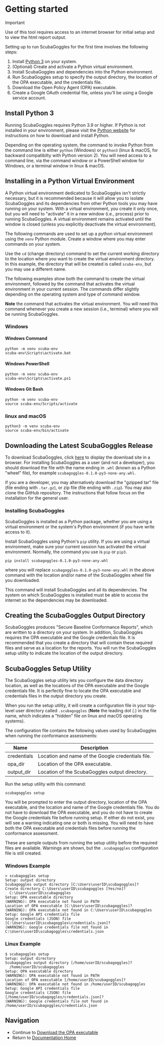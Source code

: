 # Getting started

> [!IMPORTANT]
> Use of this tool requires access to an internet browser for initial setup and to view the html report output.

Setting up to run ScubaGoggles for the first time involves the following steps:

1. Install [Python 3](https://www.python.org/) on your system.
2. (Optional) Create and activate a Python virtual environment.
3. Install ScubaGoggles and dependencies into the Python environment.
4. Run ScubaGoggles setup to specify the output directory, the location of the
   OPA executable, and the credentials file.
5. Download the Open Policy Agent (OPA) executable.
6. Create a Google OAuth credential file, unless you'll be using a Google
   service account.

## Install Python 3
Running ScubaGoggles requires Python 3.9 or higher.  If Python is not installed
in your environment, please visit the [Python website](https://www.python.org/)
for instructions on how to download and install Python.

Depending on the operating system, the command to invoke Python from the command
line is either `python` (Windows) or `python3` (linux & macOS, for backward
compatibilty with Python version 2).  You will need access to a command line,
via the command window or a PowerShell window for Windows, or a terminal window
in linux & macOS.

## Installing in a Python Virtual Environment

A Python virtual environment dedicated to ScubaGoggles isn't strictly
necessary, but it is recommended because it will allow you to isolate
ScubaGoggles and its dependencies from other Python tools you may have running
on your system.  With a virtual environment, you create it only once, but you
will need to "activate" it in a new window (i.e., process) prior to running
ScubaGoggles.  A virtual environment remains activated until the window is
closed (unless you explicitly deactivate the virtual environment).

The following commands are used to set up a python virtual environment using
the `venv` Python module.  Create a window where you may enter commands on your
system.

Use the `cd` (change directory) command to set the current working directory to
the location where you want to create the virtual environment directory.  In
this example, the directory that will be created is called `scuba-env`, but
you may use a different name.

The following examples show both the command to create the virtual environment,
followed by the command that activates the virtual environment in your current
session.  The commands differ slightly depending on the operating system and
type of command window.

**Note** the command that activates the virtual environment.  You will need this
command whenever you create a new session (i.e., terminal) where you will be
running ScubaGoggles.

### Windows

#### Windows Command

```
python -m venv scuba-env
scuba-env\Scripts\activate.bat
```

#### Windows PowerShell
```
python -m venv scuba-env
scuba-env\Scripts\activate.ps1
```

#### Windows Git Bash
```
python -m venv scuba-env
source scuba-env/Scripts/activate
```

### linux and macOS
```
python3 -m venv scuba-env
source scuba-env/bin/activate
```

## Downloading the Latest ScubaGoggles Release
To download ScubaGoggles, click [here](https://github.com/cisagov/ScubaGoggles/releases)
to display the download site in a browser.  For installing ScubaGoggles as a
user (and not a developer), you should download the file with the name ending
in `.whl` (known as a Python "wheel" file), for example
`scubagoggles-0.1.0-py3-none-any.whl`.

If you are a developer, you may alternatively download the "gzipped tar" file
(file ending with `.tar.gz`), or zip file (file ending with `.zip`).  You may
also clone the GitHub repository.  The instructions that follow focus on the
installation for the general user.

### Installing ScubaGoggles
ScubaGoggles is installed as a Python package, whether you are using a virtual
environment or the system's Python environment (if you have write access to it).

Install ScubaGoggles using Python's `pip` utility.  If you are using a virtual
environment, make sure your current session has activated the virtual
environment.  Normally, the command you use is `pip` or `pip3`.

```
pip install scubagoggles-0.1.0-py3-none-any.whl
```
where you will replace `scubagoggles-0.1.0-py3-none-any.whl` in the above
command with the location and/or name of the ScubaGoggles wheel file you
downloaded.

This command will install ScubaGoggles and all its dependencies.  The system on
which ScubaGoggles is installed must be able to access the internet so the
dependencies may be downloaded.

## Creating the ScubaGoggles Output Directory
ScubaGoggles produces "Secure Baseline Conformance Reports", which are written
to a directory on your system.  In addition, ScubaGoggles requires the OPA
executable and the Google credentials file.  It is recommended that you create
a directory that will contain these required files and serve as a location
for the reports.  You will run the ScubaGoggles setup utility to indicate the
location of the output directory.

## ScubaGoggles Setup Utility
The ScubaGoggles setup utility lets you configure the data directory location,
as well as the locations of the OPA executable and the Google credentials file.
It is perfectly fine to locate the OPA executable and credentials files in the
output directory you create.

When you run the setup utility, it will create a configuration file in your
top-level user directory called `.scubagoggles` (**Note** the leading dot (.)
in the file name, which indicates a "hidden" file on linux and macOS operating
systems).

The configuration file contains the following values used by ScubaGoggles when
running the conformance assessments:

| Name        | Description                                       |
|-------------|---------------------------------------------------|
| credentials | Location and name of the Google credentials file. |
| opa_dir     | Location of the OPA executable.                   |
| output_dir  | Location of the ScubaGoggles output directory.    |

Run the setup utility with this command:

```shell
scubagoggles setup
```

You will be prompted to enter the output directory, location of the OPA
executable, and the location and name of the Google credentials file.  You
do not have to download the OPA executable, and you do not have to create the
Google credentials file before running setup.  If either do not exist, you
will see a warning indicating one or both is missing.  You will need to have
both the OPA executable and credentials files before running the conformance
assessment.

These are sample outputs from running the setup utility before the required files
are available.  Warnings are shown, but the `.scubagoggles` configuration file
is still created.

### Windows Example

```shell
> scubagoggles setup
Setup: output directory
Scubagoggles output directory [C:\Users\userID\scubagoggles]?
Create directory C:\Users\userID\scubagoggles [Yes/no]?
  C:\Users\userID\scubagoggles
Setup: OPA executable directory
(WARNING): OPA executable not found in PATH
Location of OPA executable [C:\Users\userID\scubagoggles]?
(WARNING): OPA executable not found in C:\Users\userID\scubagoggles
Setup: Google API credentials file
Google credentials (JSON) file [C:\Users\userID\scubagoggles\credentials.json]?
(WARNING): Google credentials file not found in C:\Users\userID\scubagoggles\credentials.json
```

### Linux Example

```shell
$ scubagoggles setup
Setup: output directory
Scubagoggles output directory [/home/userID/scubagoggles]?
  /home/userID/scubagoggles
Setup: OPA executable directory
(WARNING): OPA executable not found in PATH
Location of OPA executable [/home/userID/scubagoggles]?
(WARNING): OPA executable not found in /home/userID/scubagoggles
Setup: Google API credentials file
Google credentials (JSON) file [/home/userID/scubagoggles/credentials.json]?
(WARNING): Google credentials file not found in /home/userID/scubagoggles/credentials.json
```

## Navigation
- Continue to [Download the OPA executable](OPA.md)
- Return to [Documentation Home](/README.md)

